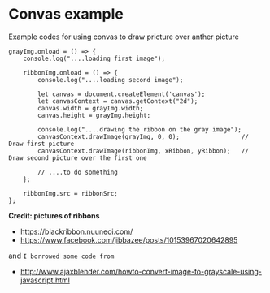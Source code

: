 # Convas example

Example codes for using convas to draw pricture over anther picture

```
grayImg.onload = () => {	
	console.log("....loading first image");							
				
	ribbonImg.onload = () => {
		console.log("....loading second image");	
				
		let canvas = document.createElement('canvas');							
		let canvasContext = canvas.getContext("2d");
		canvas.width = grayImg.width;
		canvas.height = grayImg.height;				
							
		console.log("....drawing the ribbon on the gray image");			
		canvasContext.drawImage(grayImg, 0, 0);		            // Draw first picture
		canvasContext.drawImage(ribbonImg, xRibbon, yRibbon); 	// Draw second picture over the first one
				
		// ....to do something
	};							
			
	ribbonImg.src = ribbonSrc;				
};			
```

__Credit: pictures of ribbons__

* https://blackribbon.nuuneoi.com/
* https://www.facebook.com/jibbazee/posts/10153967020642895

and `I borrowed some code from`
* http://www.ajaxblender.com/howto-convert-image-to-grayscale-using-javascript.html	
